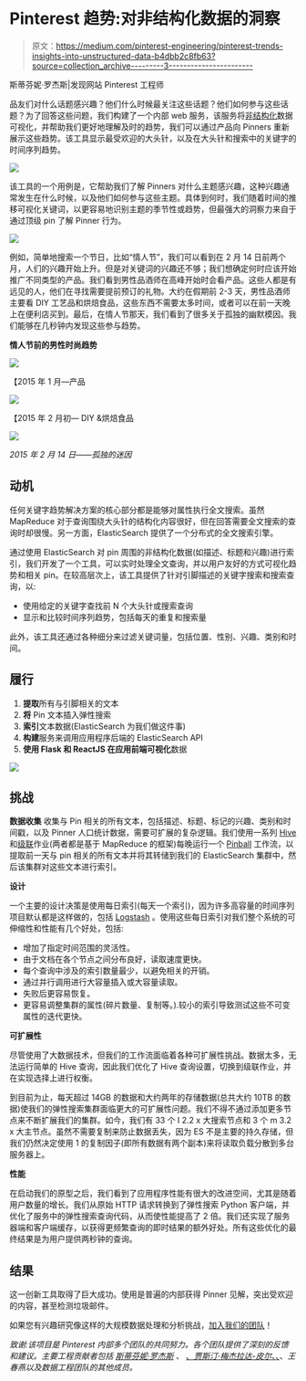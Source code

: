 # Pinterest 趋势:对非结构化数据的洞察

> 原文：<https://medium.com/pinterest-engineering/pinterest-trends-insights-into-unstructured-data-b4dbb2c8fb63?source=collection_archive---------3----------------------->

斯蒂芬妮·罗杰斯|发现网站 Pinterest 工程师

品友们对什么话题感兴趣？他们什么时候最关注这些话题？他们如何参与这些话题？为了回答这些问题，我们构建了一个内部 web 服务，该服务将[非结构化](https://en.wikipedia.org/wiki/Unstructured_data)数据可视化，并帮助我们更好地理解及时的趋势，我们可以通过产品向 Pinners 重新展示这些趋势。该工具显示最受欢迎的大头针，以及在大头针和搜索中的关键字的时间序列趋势。

![](img/ef0ffa3ee6722a0f24a0cb477dea7d5d.png)

该工具的一个用例是，它帮助我们了解 Pinners 对什么主题感兴趣，这种兴趣通常发生在什么时候，以及他们如何参与这些主题。具体到何时，我们随着时间的推移可视化关键词，以更容易地识别主题的季节性或趋势，但最强大的洞察力来自于通过顶级 pin 了解 Pinner 行为。

![](img/17b238dd293c13f2a7fcfb5649c78107.png)

例如，简单地搜索一个节日，比如“情人节”，我们可以看到在 2 月 14 日前两个月，人们的兴趣开始上升。但是对关键词的兴趣还不够；我们想确定何时应该开始推广不同类型的产品。我们看到男性品酒师在高峰开始时会看产品。这些人都是有远见的人，他们在寻找需要提前预订的礼物。大约在假期前 2-3 天，男性品酒师主要看 DIY 工艺品和烘焙食品，这些东西不需要太多时间，或者可以在前一天晚上在便利店买到。最后，在情人节那天，我们看到了很多关于孤独的幽默模因。我们能够在几秒钟内发现这些参与趋势。

**情人节前的男性时尚趋势**

![](img/30f496abb7553955cef0000fb9f9306c.png)

【2015 年 1 月—产品

![](img/766b36084be3b192740f11fee3a69152.png)

【2015 年 2 月初— DIY &烘焙食品

![](img/8acf45932989eeed0e88451d1019e54d.png)

*2015 年 2 月 14 日——孤独的迷因*

## 动机

任何关键字趋势解决方案的核心部分都是能够对属性执行全文搜索。虽然 MapReduce 对于查询围绕大头针的结构化内容很好，但在回答需要全文搜索的查询时却很慢。另一方面，ElasticSearch 提供了一个分布式的全文搜索引擎。

通过使用 ElasticSearch 对 pin 周围的非结构化数据(如描述、标题和兴趣)进行索引，我们开发了一个工具，可以实时处理全文查询，并以用户友好的方式可视化趋势和相关 pin。在较高层次上，该工具提供了针对引脚描述的关键字搜索和搜索查询，以:

*   使用给定的关键字查找前 N 个大头针或搜索查询
*   显示和比较时间序列趋势，包括每天的重复和搜索量

此外，该工具还通过各种细分来过滤关键词量，包括位置、性别、兴趣、类别和时间。

## 履行

1.  **提取**所有与引脚相关的文本
2.  **将** Pin 文本插入弹性搜索
3.  **索引**文本数据(ElasticSearch 为我们做这件事)
4.  **构建**服务来调用应用程序后端的 ElasticSearch API
5.  **使用 Flask 和 ReactJS 在应用前端可视化**数据

![](img/6033356919335e3eccfc4c4c7abd6ba6.png)

## 挑战

**数据收集**
收集与 Pin 相关的所有文本，包括描述、标题、标记的兴趣、类别和时间戳，以及 Pinner 人口统计数据，需要可扩展的复杂逻辑。我们使用一系列 [Hive](https://hive.apache.org/) 和[级联](https://www.cascading.org/)作业(两者都是基于 MapReduce 的框架)每晚运行一个 [Pinball](https://engineering.pinterest.com/blog/open-sourcing-pinball) 工作流，以提取前一天与 pin 相关的所有文本并将其转储到我们的 ElasticSearch 集群中，然后该集群对这些文本进行索引。

**设计**

一个主要的设计决策是使用每日索引(每天一个索引)，因为许多高容量的时间序列项目默认都是这样做的，包括 [Logstash](http://logstash.net/docs/1.4.0.beta1/tutorials/getting-started-with-logstash) 。使用这些每日索引对我们整个系统的可伸缩性和性能有几个好处，包括:

*   增加了指定时间范围的灵活性。
*   由于文档在各个节点之间分布良好，读取速度更快。
*   每个查询中涉及的索引数量最少，以避免相关的开销。
*   通过并行调用进行大容量插入或大容量读取。
*   失败后更容易恢复。
*   更容易调整集群的属性(碎片数量、复制等。).较小的索引导致测试这些不可变属性的迭代更快。

**可扩展性**

尽管使用了大数据技术，但我们的工作流面临着各种可扩展性挑战。数据太多，无法运行简单的 Hive 查询，因此我们优化了 Hive 查询设置，切换到级联作业，并在实现选择上进行权衡。

到目前为止，每天超过 14GB 的数据和大约两年的存储数据(总共大约 10TB 的数据)使我们的弹性搜索集群面临更大的可扩展性问题。我们不得不通过添加更多节点来不断扩展我们的集群。如今，我们有 33 个 I 2.2 x 大搜索节点和 3 个 m 3.2 x 大主节点。虽然不需要复制来防止数据丢失，因为 ES 不是主要的持久存储，但我们仍然决定使用 1 的复制因子(即所有数据有两个副本)来将读取负载分散到多台服务器上。

**性能**

在启动我们的原型之后，我们看到了应用程序性能有很大的改进空间，尤其是随着用户数量的增长。我们从原始 HTTP 请求转换到了弹性搜索 Python 客户端，并优化了服务中的弹性搜索查询代码，从而使性能提高了 2 倍。我们还实现了服务器端和客户端缓存，以获得更频繁查询的即时结果的额外好处。所有这些优化的最终结果是为用户提供两秒钟的查询。

## 结果

这一创新工具取得了巨大成功。使用是普遍的内部获得 Pinner 见解，突出受欢迎的内容，甚至检测垃圾邮件。

如果您有兴趣研究像这样的大规模数据处理和分析挑战，[加入我们的团队](https://careers.pinterest.com/careers/details/data-engineer_san-francisco_15423)！

*致谢:该项目是 Pinterest 内部多个团队的共同努力。各个团队提供了深刻的反馈和建议。主要工程贡献者包括* [*斯蒂芬妮·罗杰斯*](https://www.pinterest.com/stogers/) *、* [、*贾斯汀·梅杰拉达-皮尔、*、](https://www.pinterest.com/justinmpier/)、*王春燕以及数据工程团队的其他成员。*